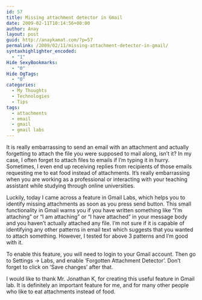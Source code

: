 ```yaml
---
id: 57
title: Missing attachment detector in Gmail
date: 2009-02-11T10:14:56+00:00
author: Anay
layout: post
guid: http://anaykamat.com/?p=57
permalink: /2009/02/11/missing-attachment-detector-in-gmail/
syntaxhighlighter_encoded:
  - "1"
Hide SexyBookmarks:
  - "0"
Hide OgTags:
  - "0"
categories:
  - My Thoughts
  - Technologies
  - Tips
tags:
  - attachments
  - email
  - gmail
  - gmail labs
---
```

It is really embarrassing to send an email with an attachment and actually forgetting to attach the file you were supposed to mail along, isn’t it? In my case, I often forget to attach files to emails if I’m typing it in hurry. Sometimes, I even end up receiving replies from recipients of those emails requesting me to eat food instead of attachments. It&#8217;s really embarrassing when you are working as a professional or interacting with your teaching assistant while studying through online universities.

Luckily, today I came across a feature in Gmail Labs, which helps you to identify missing attachments as soon as you press send button. This small functionality in Gmail warns you if you have written something like “I’m attaching” or “I am attaching” or “I have attached” in your message body and you haven’t actually attached any file. I’m not sure if it is capable of identifying any other patterns in email text which suggests that you wanted to attach something. However, I tested for above 3 patterns and I’m good with it.

To enable this feature, you will need to login to your Gmail account. Then go to Settings -> Labs, and enable ‘Forgotten Attachment Detector’. Don’t forget to click on ‘Save changes’ after that.

I would like to thank Mr. Jonathan K, for creating this useful feature in Gmail lab. It is definitely an important feature for me, and for many other people who like to eat attachments instead of food.